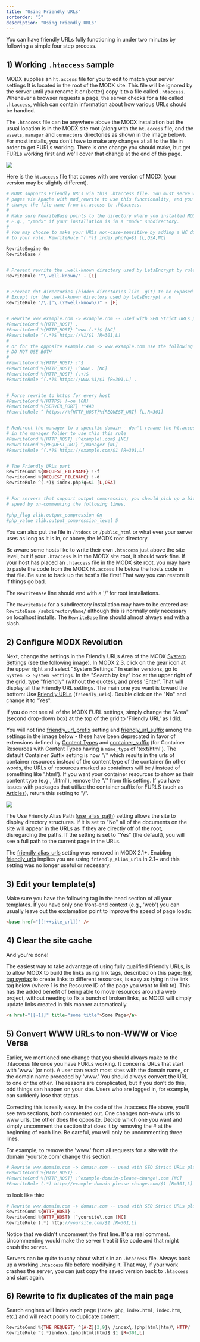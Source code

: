 ```yaml
---
title: "Using Friendly URLs"
sortorder: "5"
description: "Using Friendly URLs"
---
```


You can have friendly URLs fully functioning in under two minutes by following a simple four step process.

## 1) Working `.htaccess` sample

MODX supplies an `ht.access` file for you to edit to match your server settings It is located in the root of the MODX site. This file will be ignored by the server until you rename it or (better) copy it to a file called `.htaccess`. Whenever a browser requests a page, the server checks for a file called `.htaccess`, which can contain information about how various URLs should be handled.

The `.htaccess` file can be anywhere above the MODX installation but the usual location is in the MODX site root (along with the `ht.access` file, and the `assets`, `manager` and `connectors` directories as shown in the image below). For most installs, you don't have to make any changes at all to the file in order to get FURLs working. There is one change you should make, but get FURLs working first and we'll cover that change at the end of this page.

![](shawnwilkerson_09_01.jpg)

Here is the `ht.access` file that comes with one version of MODX (your version may be slightly different).

``` php
# MODX supports Friendly URLs via this .htaccess file. You must serve web
# pages via Apache with mod_rewrite to use this functionality, and you must
# change the file name from ht.access to .htaccess.
#
# Make sure RewriteBase points to the directory where you installed MODX.
# E.g., "/modx" if your installation is in a "modx" subdirectory.
#
# You may choose to make your URLs non-case-sensitive by adding a NC directive
# to your rule: RewriteRule ^(.*)$ index.php?q=$1 [L,QSA,NC]

RewriteEngine On
RewriteBase /


# Prevent rewrite the .well-known directory used by LetsEncrypt by rules below of this rule
RewriteRule "^\.well-known/" - [L]


# Prevent dot directories (hidden directories like .git) to be exposed to the public
# Except for the .well-known directory used by LetsEncrypt a.o
RewriteRule "/\.|^\.(?!well-known/)" - [F]


# Rewrite www.example.com -> example.com -- used with SEO Strict URLs plugin
#RewriteCond %{HTTP_HOST} .
#RewriteCond %{HTTP_HOST} ^www.(.*)$ [NC]
#RewriteRule ^(.*)$ https://%1/$1 [R=301,L]
#
# or for the opposite example.com -> www.example.com use the following
# DO NOT USE BOTH
#
#RewriteCond %{HTTP_HOST} !^$
#RewriteCond %{HTTP_HOST} !^www\. [NC]
#RewriteCond %{HTTP_HOST} (.+)$
#RewriteRule ^(.*)$ https://www.%1/$1 [R=301,L] .


# Force rewrite to https for every host
#RewriteCond %{HTTPS} !=on [OR]
#RewriteCond %{SERVER_PORT} !^443
#RewriteRule ^ https://%{HTTP_HOST}%{REQUEST_URI} [L,R=301]


# Redirect the manager to a specific domain - don't rename the ht.access file
# in the manager folder to use this this rule
#RewriteCond %{HTTP_HOST} !^example\.com$ [NC]
#RewriteCond %{REQUEST_URI} ^/manager [NC]
#RewriteRule ^(.*)$ https://example.com/$1 [R=301,L]


# The Friendly URLs part
RewriteCond %{REQUEST_FILENAME} !-f
RewriteCond %{REQUEST_FILENAME} !-d
RewriteRule ^(.*)$ index.php?q=$1 [L,QSA]


# For servers that support output compression, you should pick up a bit of
# speed by un-commenting the following lines.

#php_flag zlib.output_compression On
#php_value zlib.output_compression_level 5
```

You can also put the file in `/htdocs` or `/public_html` or what ever your server uses as long as it is in, or above, the MODX root directory.

Be aware some hosts like to write their own `.htaccess` just above the site level, but if your `.htaccess` is in the MODX site root, it should work fine. If your host has placed an `.htaccess` file in the MODX site root, you may have to paste the code from the MODX `ht.access` file below the hosts code in that file. Be sure to back up the host's file first! That way you can restore it if things go bad.

The `RewriteBase` line should end with a '/' for root installations.

The `RewriteBase` for a subdirectory installation may have to be entered as: `RewriteBase /subdirectoryName/` although this is normally only necessary on localhost installs.
The `RewriteBase` line should almost always end with a slash.

## 2) Configure MODX Revolution

Next, change the settings in the Friendly URLs Area of the MODX [System Settings](building-sites/settings) (see the following image). In MODX 2.3, click on the gear icon at the upper right and select "System Settings." In earlier versions, go to `System -> System Settings`. In the "Search by key" box at the upper right of the grid, type "friendly" (without the quotes), and press 'Enter'. That will display all the Friendly URL settings. The main one you want is toward the bottom: Use [Friendly URLs](building-sites/settings/friendly_urls) (`friendly_urls`). Double click on the "No" and change it to "Yes".

If you do not see all of the MODX FURL settings, simply change the "Area" (second drop-down box)  at the top of the grid to 'Friendly URL' as I did.

You will not find [friendly_url_prefix](building-sites/settings/friendly_url_prefix) setting and [friendly_url_suffix](building-sites/settings/friendly_url_suffix) among the settings in the image below - these have been deprecated in favor of extensions defined by [Content Types](building-sites/resources/content-types "Content Types") and [container_suffix](building-sites/settings/container_suffix) (for Container Resources with Content Types having a `mime_type` of 'text/html').  The default Container Suffix setting is now "/" which results in the urls of container resources instead of the content type of the container (in other words, the URLs of resources marked as containers will be / instead of something like '.html'). If you want your container resources to show as their content type (e.g., '.html'), remove the "/" from this setting. If you have issues with packages that utilize the container suffix for FURLS (such as [Articles](/extras/articles "Articles")), return this setting to "/".

![](furl_settings.png)

The Use Friendly Alias Path ([use_alias_path](building-sites/settings/use_alias_path)) setting allows the site to display directory structures. If it is set to "No" all of the documents on the site will appear in the URLs as if they are directly off of the root, disregarding the paths. If the setting is set to "Yes" (the default), you will see a full path to the current page in the URLs.

The [friendly_alias_urls](building-sites/settings/friendly_alias_urls) setting was removed in MODX 2.1+. Enabling [friendly_urls](building-sites/settings/friendly_urls) implies you are using `friendly_alias_urls` in 2.1+ and this setting was no longer useful or necessary.

## 3) Edit your template(s)

Make sure you have the following tag in the head section of all your templates. If you have only one front-end context (e.g., 'web') you can usually leave out the exclamation point to improve the speed of page loads:

``` html
<base href="[[!++site_url]]" />
```

## 4) Clear the site cache

And you're done!

The easiest way to take advantage of using fully qualified Friendly URLs, is to allow MODX to build the links using link tags, described on this page: [link tag syntax](building-sites/resources "Linking to a Resources") to create links to different resources, is easy as tying in the link tag below (where 1 is the Resource ID of the page you want to link to). This has the added benefit of being able to move resources around a web project, without needing to fix a bunch of broken links, as MODX will simply update links created in this manner automatically.

``` html
<a href="[[~1]]" title="some title">Some Page</a>
```

## 5) Convert WWW URLs to non-WWW or Vice Versa

Earlier, we mentioned one change that you should always make to the .htaccess file once you have FURLs working. It concerns URLs that start with 'www' (or not). A user can reach most sites with the domain name, or the domain name preceded by 'www.' You should always convert the URL to one or the other. The reasons are complicated, but if you don't do this, odd things can happen on your site. Users who are logged in, for example, can suddenly lose that status.

Correcting this is really easy. In the code of the .htaccess file above, you'll see two sections, both commented out. One changes non-www urls to www urls, the other does the opposite. Decide which one you want and simply uncomment the section that does it by removing the # at the beginning of each line. Be careful, you will only be uncommenting three lines.

For example, to remove the 'www.' from all requests for a site with the domain 'yoursite.com' change this section:

``` php
# Rewrite www.domain.com -> domain.com -- used with SEO Strict URLs plugin
#RewriteCond %{HTTP_HOST} .
#RewriteCond %{HTTP_HOST} !^example-domain-please-change\.com [NC]
#RewriteRule (.*) http://example-domain-please-change.com/$1 [R=301,L]
```

to look like this:

``` php
# Rewrite www.domain.com -> domain.com -- used with SEO Strict URLs plugin
RewriteCond %{HTTP_HOST} .
RewriteCond %{HTTP_HOST} !^yoursite\.com [NC]
RewriteRule (.*) http://yoursite.com/$1 [R=301,L]
```

Notice that we didn't uncomment the first line. It's a real comment. Uncommenting would make the server treat it like code and that might crash the server.

Servers can be quite touchy about what's in an `.htaccess` file. Always back up a working `.htaccess` file before modifying it. That way, if your work crashes the server, you can just copy the saved version back to `.htaccess` and start again.

## 6) Rewrite to fix duplicates of the main page

Search engines will index each page (`index.php`, `index.html`, `index.htm`, etc.) and will react poorly to duplicate content.

``` php
RewriteCond %{THE_REQUEST} ^[A-Z]{3,9}\ /index\.(php|html|htm)\ HTTP/
RewriteRule ^(.*)index\.(php|html|htm)$ $1 [R=301,L]
```
